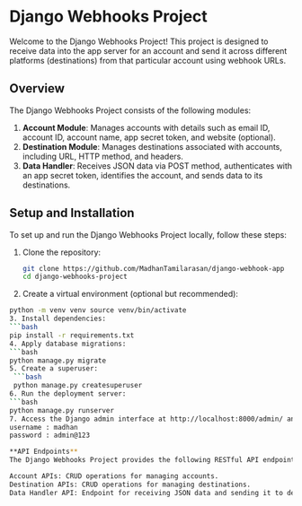 # Django Webhooks Project

Welcome to the Django Webhooks Project! This project is designed to receive data into the app server for an account and send it across different platforms (destinations) from that particular account using webhook URLs.

## Overview

The Django Webhooks Project consists of the following modules:

1. **Account Module**: Manages accounts with details such as email ID, account ID, account name, app secret token, and website (optional).
2. **Destination Module**: Manages destinations associated with accounts, including URL, HTTP method, and headers.
3. **Data Handler**: Receives JSON data via POST method, authenticates with an app secret token, identifies the account, and sends data to its destinations.

## Setup and Installation

To set up and run the Django Webhooks Project locally, follow these steps:

1. Clone the repository:
   ```bash
   git clone https://github.com/MadhanTamilarasan/django-webhook-app
   cd django-webhooks-project
2. Create a virtual environment (optional but recommended):
  ```bash
  python -m venv venv source venv/bin/activate  
3. Install dependencies:
  ```bash
  pip install -r requirements.txt
4. Apply database migrations:
  ```bash
  python manage.py migrate
5. Create a superuser:
   ```bash
   python manage.py createsuperuser
6. Run the deployment server:
  ```bash
  python manage.py runserver
7. Access the Django admin interface at http://localhost:8000/admin/ and log in with the superuser credentials.
username : madhan
password : admin@123

**API Endpoints**
The Django Webhooks Project provides the following RESTful API endpoints:

Account APIs: CRUD operations for managing accounts.
Destination APIs: CRUD operations for managing destinations.
Data Handler API: Endpoint for receiving JSON data and sending it to destinations.
